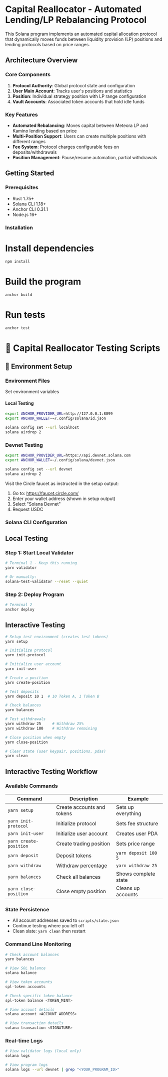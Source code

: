 # Capital Reallocator - Automated Lending/LP Rebalancing Protocol

This Solana program implements an automated capital allocation protocol that dynamically moves funds between liquidity provision (LP) positions and lending protocols based on price ranges.

## Architecture Overview

### Core Components

1. **Protocol Authority**: Global protocol state and configuration
2. **User Main Account**: Tracks user's positions and statistics
3. **Position**: Individual strategy position with LP range configuration
4. **Vault Accounts**: Associated token accounts that hold idle funds

### Key Features

- **Automated Rebalancing**: Moves capital between Meteora LP and Kamino lending based on price
- **Multi-Position Support**: Users can create multiple positions with different ranges
- **Fee System**: Protocol charges configurable fees on deposits/withdrawals
- **Position Management**: Pause/resume automation, partial withdrawals

## Getting Started

### Prerequisites

- Rust 1.75+
- Solana CLI 1.18+
- Anchor CLI 0.31.1
- Node.js 16+

### Installation

# Install dependencies
`npm install`

# Build the program
`anchor build`

# Run tests
`anchor test`


# 🧪 Capital Reallocator Testing Scripts

## 🔧 Environment Setup

### Environment Files

Set environment variables

#### Local Testing
```bash
export ANCHOR_PROVIDER_URL=http://127.0.0.1:8899
export ANCHOR_WALLET=~/.config/solana/id.json

solana config set --url localhost
solana airdrop 2
```

### Devnet Testing
```bash
export ANCHOR_PROVIDER_URL=https://api.devnet.solana.com
export ANCHOR_WALLET=~/.config/solana/devnet.json

solana config set --url devnet
solana airdrop 2
```

Visit the Circle faucet as instructed in the setup output:
1. Go to: https://faucet.circle.com/
2. Enter your wallet address (shown in setup output)
3. Select "Solana Devnet"
4. Request USDC


### Solana CLI Configuration

## Local Testing

### Step 1: Start Local Validator
```bash
# Terminal 1 - Keep this running
yarn validator

# Or manually:
solana-test-validator --reset --quiet
```

### Step 2: Deploy Program
```bash
# Terminal 2
anchor deploy
```

## Interactive Testing

```bash
# Setup test environment (creates test tokens)
yarn setup

# Initialize protocol
yarn init-protocol

# Initialize user account
yarn init-user

# Create a position
yarn create-position

# Test deposits
yarn deposit 10 1  # 10 Token A, 1 Token B

# Check balances
yarn balances

# Test withdrawals
yarn withdraw 25     # Withdraw 25%
yarn withdraw 100    # Withdraw remaining

# Close position when empty
yarn close-position

# Clear state (user keypair, positions, pdas)
yarn clean
```

## Interactive Testing Workflow

### Available Commands

| Command | Description | Example |
|---------|-------------|---------|
| `yarn setup` | Create accounts and tokens | Sets up everything |
| `yarn init-protocol` | Initialize protocol | Sets fee structure |
| `yarn init-user` | Initialize user account | Creates user PDA |
| `yarn create-position` | Create trading position | Sets price range |
| `yarn deposit` | Deposit tokens | `yarn deposit 100 5` |
| `yarn withdraw` | Withdraw percentage | `yarn withdraw 25` |
| `yarn balances` | Check all balances | Shows complete state |
| `yarn close-position` | Close empty position | Cleans up accounts |


### State Persistence
- All account addresses saved to `scripts/state.json`
- Continue testing where you left off
- Clean slate: `yarn clean` then restart

### Command Line Monitoring

```bash
# Check account balances
yarn balances

# View SOL balance
solana balance

# View token accounts
spl-token accounts

# Check specific token balance
spl-token balance <TOKEN_MINT>

# View account details
solana account <ACCOUNT_ADDRESS>

# View transaction details
solana transaction <SIGNATURE>
```

### Real-time Logs
```bash
# View validator logs (local only)
solana logs

# View program logs
solana logs --url devnet | grep "<YOUR_PROGRAM_ID>"
```
